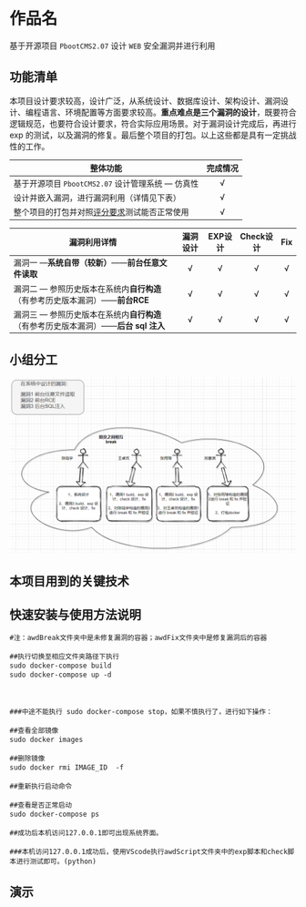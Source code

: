 # 作品名

基于开源项目 `PbootCMS2.07` 设计 `WEB` 安全漏洞并进行利用

## 功能清单

本项目设计要求较高，设计广泛，从系统设计、数据库设计、架构设计、漏洞设计、编程语言、环境配置等方面要求较高。**重点难点是三个漏洞的设计**，既要符合逻辑规范，也要符合设计要求，符合实际应用场景。对于漏洞设计完成后，再进行 exp 的测试，以及漏洞的修复。最后整个项目的打包。以上这些都是具有一定挑战性的工作。

| 整体功能                                                     | 完成情况 |
| ------------------------------------------------------------ | :------: |
| 基于开源项目 `PbootCMS2.07` 设计管理系统 — 仿真性            |    √     |
| 设计并嵌入漏洞，进行漏洞利用（详情见下表）                   |    √     |
| 整个项目的打包并对照[评分要求](https://c4pr1c3.github.io/cuc-wiki/cp/assessment.html)测试能否正常使用 |    √     |

| 漏洞利用详情                                                 | 漏洞设计 | EXP设计 | Check设计 | Fix  |
| ------------------------------------------------------------ | :------: | :-----: | :-------: | :--: |
| 漏洞一 —**系统自带（较新）**——**前台任意文件读取**           |    √     |    √    |     √     |  √   |
| 漏洞二 — 参照历史版本在系统内**自行构造**（有参考历史版本漏洞）——**前台RCE** |    √     |    √    |     √     |  √   |
| 漏洞三 — 参照历史版本在系统内**自行构造**（有参考历史版本漏洞）——**后台 sql 注入** |    √     |    √    |     √     |  √   |



## 小组分工 

![division](img/division.png)

## 本项目用到的关键技术



## 快速安装与使用方法说明

```
#注：awdBreak文件夹中是未修复漏洞的容器；awdFix文件夹中是修复漏洞后的容器

##执行切换至相应文件夹路径下执行
sudo docker-compose build 
sudo docker-compose up -d 



###中途不能执行 sudo docker-compose stop，如果不慎执行了，进行如下操作：

##查看全部镜像
sudo docker images

##删除镜像
sudo docker rmi IMAGE_ID  -f

##重新执行启动命令

##查看是否正常启动
sudo docker-compose ps

##成功后本机访问127.0.0.1即可出现系统界面。

###本机访问127.0.0.1成功后，使用VScode执行awdScript文件夹中的exp脚本和check脚本进行测试即可。(python)
```

## 演示
